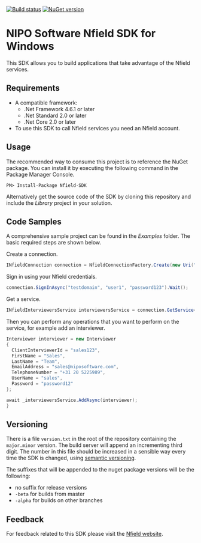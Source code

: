 [![Build status](https://niposoftware.visualstudio.com/_apis/public/build/definitions/15ce0e91-931d-4fbf-9169-8c3dde412b54/176/badge)](https://niposoftware.visualstudio.com/Nfield/_build/index?definitionId=307) [![NuGet version](https://badge.fury.io/nu/Nfield.SDK.svg)](https://badge.fury.io/nu/Nfield.SDK)

# NIPO Software Nfield SDK for Windows
This SDK allows you to build applications that take advantage of the Nfield services.
    
## Requirements
- A compatible framework:
  - .Net Framework 4.6.1 or later
  - .Net Standard 2.0 or later
  - .Net Core 2.0 or later
- To use this SDK to call Nfield services you need an Nfield account.

## Usage
The recommended way to consume this project is to reference the NuGet package. You can install it by executing the following command in the Package Manager Console.

```
PM> Install-Package Nfield-SDK
```

Alternatively get the source code of the SDK by cloning this repository and include the _Library_ project in your solution.

## Code Samples
A comprehensive sample project can be found in the _Examples_ folder.
The basic required steps are shown below.

Create a connection.
```c#
INfieldConnection connection = NfieldConnectionFactory.Create(new Uri("https://api.nfieldmr.com/v1/"));
```

Sign in using your Nfield credentials.
```c#
connection.SignInAsync("testdomain", "user1", "password123").Wait();
```

Get a service.
```c#
INfieldInterviewersService interviewersService = connection.GetService<INfieldInterviewersService>();
```

Then you can perform any operations that you want to perform on the service, for example add an interviewer.
```c#
Interviewer interviewer = new Interviewer
{
  ClientInterviewerId = "sales123",
  FirstName = "Sales",
  LastName = "Team",
  EmailAddress = "sales@niposoftware.com",
  TelephoneNumber = "+31 20 5225989",
  UserName = "sales",
  Password = "password12"
};

await _interviewersService.AddAsync(interviewer);
}
```

## Versioning

There is a file `version.txt` in the root of the repository containing the `major.minor` version.
The build server will append an incrementing third digit.
The number in this file should be increased in a sensible way every time the SDK is changed,
using [semantic versioning](https://semver.org/).

The suffixes that will be appended to the nuget package versions will be the following: 
- no suffix for release versions
- `-beta` for builds from master
- `-alpha` for builds on other branches

## Feedback
For feedback related to this SDK please visit the
[Nfield website].

[Nfield website]: https://www.nipo.com/
